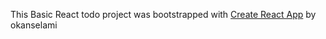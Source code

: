 This Basic React todo project was bootstrapped with [Create React App](https://github.com/facebookincubator/create-react-app) by okanselami


